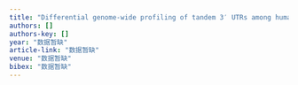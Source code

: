```yaml
---
title: "Differential genome-wide profiling of tandem 3′ UTRs among human breast cancer and normal cells by high-throughput sequencing"
authors: []
authors-key: []
year: "数据暂缺"
article-link: "数据暂缺"
venue: "数据暂缺"
bibex: "数据暂缺"
---
```

